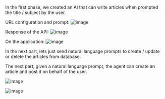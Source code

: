 In the first phase, we created an AI that can write articles when prompted the title / subject by the user.

URL configuration and prompt:
![image](https://github.com/user-attachments/assets/300407e1-d5e8-4086-9201-537f57c20352)

Response of the API:
![image](https://github.com/user-attachments/assets/4f3df54f-230a-4c60-849e-aecefbe5d635)

On the application:
![image](https://github.com/user-attachments/assets/4dae51c0-7476-46ef-9a0f-7a870b7ab030)

In the next part, lets just send natural language prompts to create / update or delete the articles from database.

The next part, given a natural language prompt, the agent can create an article and post it on behalf of the user.

![image](https://github.com/user-attachments/assets/3fe094f2-e0ba-47e9-9831-89878209c43a)

![image](https://github.com/user-attachments/assets/8dd2c4aa-d187-47dd-909b-1ed5e179c8ac)
